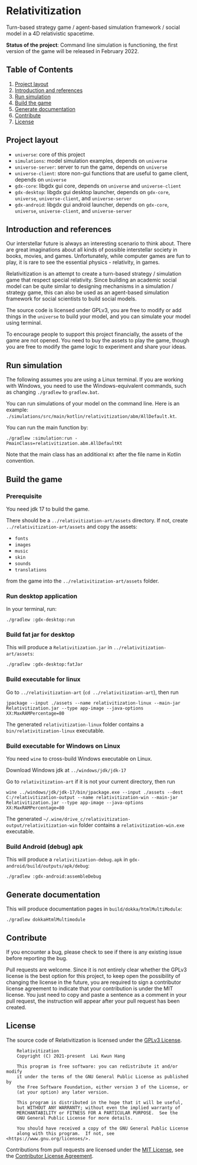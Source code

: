 # Relativitization
Turn-based strategy game / agent-based simulation framework / social model in a 4D relativistic spacetime.

**Status of the project**: Command line simulation is functioning, the first version of the game
will be released in February 2022.

## Table of Contents
1. [Project layout](#project-layout)
2. [Introduction and references](#introduction-and-references)
3. [Run simulation](#run-simulation)
4. [Build the game](#build-the-game)
5. [Generate documentation](#generate-documentation)
6. [Contribute](#contribute)
7. [License](#license)

## Project layout
* `universe`: core of this project
* `simulations`: model simulation examples, depends on `universe`
* `universe-server`: server to run the game, depends on `universe`
* `universe-client`: store non-gui functions that are useful to game client, depends on `universe`
* `gdx-core`: libgdx gui core, depends on `universe` and  `universe-client`
* `gdx-desktop`: libgdx gui desktop launcher, depends on `gdx-core`, `universe`,  `universe-client`, and `universe-server`
* `gdx-android`: libgdx gui android launcher, depends on `gdx-core`, `universe`,  `universe-client`, and `universe-server`

## Introduction and references
Our interstellar future is always an interesting scenario to think about. 
There are great imaginations about all kinds of possible interstellar society in books, movies, and games.
Unfortunately, while computer games are fun to play, it is rare to see the essential physics - relativity, in games.

Relativitization is an attempt to create a turn-based strategy / simulation game that respect special relativity.
Since building an academic social model can be quite similar to designing mechanisms in a simulation / strategy game,
this can also be used as an agent-based simulation framework for 
social scientists to build social models.

The source code is licensed under GPLv3, you are free to modify or add things in the `universe` to
build your model, and you can simulate your model using terminal.

To encourage people to support this project financially, the assets of the game are not opened.
You need to buy the assets to play the game, though you are free to modify the game logic to experiment and share
your ideas.

## Run simulation
The following assumes you are using a Linux terminal.
If you are working with Windows, you need to use the Windows-equivalent commands, 
such as changing `./gradlew` to `gradlew.bat`.

You can run simulations of your model on the command line. Here is an example: 
`./simulations/src/main/kotlin/relativitization/abm/AllDefault.kt`.

You can run the main function by:
```
./gradlew :simulation:run -PmainClass=relativitization.abm.AllDefaultKt
```

Note that the main class has an additional `Kt` after the file name in Kotlin convention.

## Build the game

### Prerequisite
You need jdk 17 to build the game.

There should be a `../relativitization-art/assets` directory. If not, create `../relativitization-art/assets`
and copy the assets:

* `fonts`
* `images`
* `music`
* `skin`
* `sounds`
* `translations`

from the game into the `../relativitization-art/assets` folder.

### Run desktop application
In your terminal, run:
```
./gradlew :gdx-desktop:run
```

### Build fat jar for desktop
This will produce a `Relativitization.jar` in `../relativitization-art/assets`:
```
./gradlew :gdx-desktop:fatJar
```

### Build executable for linux
Go to `../relativitization-art` (`cd ../relativitization-art`), then run
```
jpackage --input ./assets --name relativitization-linux --main-jar Relativitization.jar --type app-image --java-options XX:MaxRAMPercentage=80
```

The generated `relativitization-linux` folder contains a `bin/relativitization-linux` executable.

### Build executable for Windows on Linux
You need `wine` to cross-build Windows executable on Linux.

Download Windows jdk at `../windows/jdk/jdk-17`

Go to `relativitization-art` if it is not your current directory, then run
```
wine ../windows/jdk/jdk-17/bin/jpackage.exe --input ./assets --dest C:/relativitization-output --name relativitization-win --main-jar Relativitization.jar --type app-image --java-options XX:MaxRAMPercentage=80
```

The generated `~/.wine/drive_c/relativitization-output/relativitization-win` folder contains a `relativitization-win.exe` executable.


### Build Android (debug) apk
This will produce a `relativitization-debug.apk` in `gdx-android/build/outputs/apk/debug`: 
```
./gradlew :gdx-android:assembleDebug
```

## Generate documentation
This will produce documentation pages in `build/dokka/htmlMultiModule`:
```
./gradlew dokkaHtmlMultimodule
```

## Contribute
If you encounter a bug, please check to see if there is any existing issue before reporting the bug.

Pull requests are welcome. Since it is not entirely clear whether the GPLv3 license is the best option for
this project, to keep open the possibility of changing the license in the future,
you are required to sign a contributor license agreement to indicate that your contribution is under the MIT license.
You just need to copy and paste a sentence as a comment in your pull request, 
the instruction will appear after your pull request has been created.

## License
The source code of Relativitization is licensed under the [GPLv3 License](./LICENSE.md).

        Relativitization
        Copyright (C) 2021-present  Lai Kwun Hang

        This program is free software: you can redistribute it and/or modify
        it under the terms of the GNU General Public License as published by
        the Free Software Foundation, either version 3 of the License, or
        (at your option) any later version.

        This program is distributed in the hope that it will be useful,
        but WITHOUT ANY WARRANTY; without even the implied warranty of
        MERCHANTABILITY or FITNESS FOR A PARTICULAR PURPOSE.  See the
        GNU General Public License for more details.

        You should have received a copy of the GNU General Public License
        along with this program.  If not, see <https://www.gnu.org/licenses/>.

Contributions from pull requests are licensed under the [MIT License](./CLALICENSE.md),
see the [Contributor License Agreement](./CLA.md).
